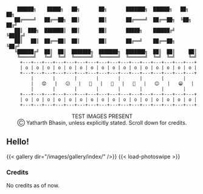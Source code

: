 ```goat

    ██████╗    █████╗   ██╗       ██╗       ███████╗  ██████╗   ██╗   ██╗
   ██╔════╝   ██╔══██╗  ██║       ██║       ██╔════╝  ██╔══██╗  ╚██╗ ██╔╝
   ██║  ███╗  ███████║  ██║       ██║       █████╗    ██████╔╝   ╚████╔╝ 
   ██║   ██║  ██╔══██║  ██║       ██║       ██╔══╝    ██╔══██╗    ╚██╔╝  
   ╚██████╔╝  ██║  ██║  ███████╗  ███████╗  ███████╗  ██║  ██║     ██║   
    ╚═════╝   ╚═╝  ╚═╝  ╚══════╝  ╚══════╝  ╚══════╝  ╚═╝  ╚═╝     ╚═╝
     +---+---+---+---+---+---+---+---+---+---+---+---+---+---+---+---+
     | o | o | o | o | o | o | o | o | o | o | o | o | o | o | o | o |
     +---+---+---+---+---+---+---+---+---+---+---+---+---+---+---+---+
         |       |       |       |       |       |       |       |    
         |   😟   |   😕   |   🙁   |   🤨   |   🙂   |   😊   |   😁   |    
         |       |       |       |       |       |       |       |    
     +---+---+---+---+---+---+---+---+---+---+---+---+---+---+---+---+
     | o | o | o | o | o | o | o | o | o | o | o | o | o | o | o | o |
     +---+---+---+---+---+---+---+---+---+---+---+---+---+---+---+---+
```
<div style="text-align: center;">
  TEST IMAGES PRESENT<br>  Ⓒ Yatharth Bhasin, unless explicitly stated. Scroll down for credits.
</div>

## Hello!
<span hidden> Images </span>
{{< gallery dir="/images/gallery/index/" />}} {{< load-photoswipe >}}
<span hidden>{{< figure link="/images/cube_red.png" width=500px caption="Hello!">}} </span>



### Credits

No credits as of now.
